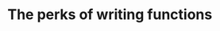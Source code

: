 
<!-- README.md is generated from README.Rmd. Please edit that file -->

# The perks of writing functions

<!-- badges: start -->
<!-- badges: end -->
